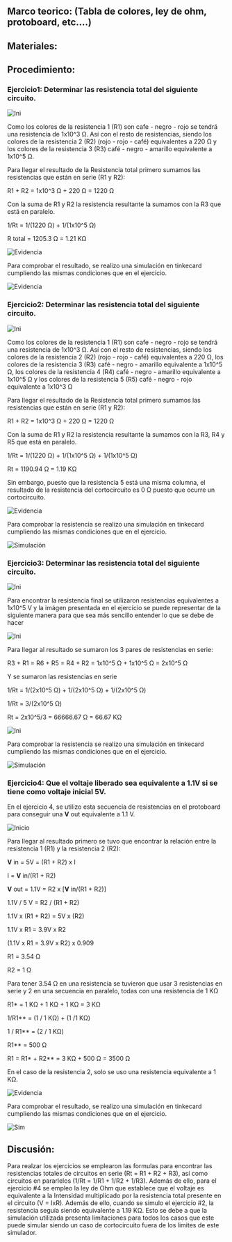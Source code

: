 ﻿## Marco teorico: (Tabla de colores, ley de ohm, protoboard, etc....)

## Materiales:

## Procedimiento:

### **Ejercicio1**: Determinar las resistencia total del siguiente circuito.

![Ini](https://github.com/sebastianfranco1342/FundamentosdeDisenoGrupo6/blob/main/Carpetas%20del%20Proyecto/Im%C3%A1genes/Lab3_Eje1_Ini.png?raw=true)

Como los colores de la resistencia 1 (R1) son  cafe - negro - rojo se tendrá una resistencia de 1x10^3 Ω. Así con el resto de resistencias, siendo los colores de la resistencia 2 (R2) (rojo - rojo - café) equivalentes a 220 Ω y los colores de la resistencia 3 (R3) café - negro - amarillo equivalente a 1x10^5 Ω.

Para llegar el resultado de la Resistencia total primero sumamos las resistencias que están en serie (R1 y R2):

R1 + R2 = 1x10^3 Ω + 220 Ω = 1220 Ω

Con la suma de R1 y R2 la resistencia resultante la sumamos con la R3 que está en paralelo.

1/Rt = 1/(1220 Ω) + 1/(1x10^5 Ω)

R total = 1205.3 Ω = 1.21 KΩ

![Evidencia](https://github.com/sebastianfranco1342/FundamentosdeDisenoGrupo6/blob/main/Carpetas%20del%20Proyecto/Im%C3%A1genes/Lab3_Eje1_Evidencia.jpg?raw=true)

Para comprobar el resultado, se realizo una simulación en tinkecard cumpliendo las mismas condiciones que en el ejercicio. 

![Evidencia](https://github.com/sebastianfranco1342/FundamentosdeDisenoGrupo6/blob/main/Carpetas%20del%20Proyecto/Im%C3%A1genes/Lab3_Eje1_Sim.png?raw=true)

### **Ejercicio2**: Determinar las resistencia total del siguiente circuito.

![Ini](https://github.com/sebastianfranco1342/FundamentosdeDisenoGrupo6/blob/main/Carpetas%20del%20Proyecto/Im%C3%A1genes/Lab3_Eje2_Ini.png?raw=true)

Como los colores de la resistencia 1 (R1) son  cafe - negro - rojo se tendrá una resistencia de 1x10^3 Ω. Así con el resto de resistencias, siendo los colores de la resistencia 2 (R2) (rojo - rojo - café) equivalentes a 220 Ω, los colores de la resistencia 3 (R3) café - negro - amarillo equivalente a 1x10^5 Ω, los colores de la resistencia 4 (R4) café - negro - amarillo equivalente a 1x10^5 Ω y los colores de la resistencia 5 (R5) café - negro - rojo equivalente a 1x10^3 Ω

Para llegar el resultado de la Resistencia total primero sumamos las resistencias que están en serie (R1 y R2):

R1 + R2 = 1x10^3 Ω + 220 Ω = 1220 Ω

Con la suma de R1 y R2 la resistencia resultante la sumamos con la R3, R4 y R5 que está en paralelo.

1/Rt = 1/(1220 Ω) + 1/(1x10^5 Ω) + 1/(1x10^5 Ω)

Rt = 1190.94 Ω = 1.19 KΩ

Sin embargo, puesto que la resistencia 5 está una misma columna, el resultado de la resistencia del cortocircuito es 0 Ω puesto que ocurre un cortocircuito.

![Evidencia](https://github.com/sebastianfranco1342/FundamentosdeDisenoGrupo6/blob/main/Carpetas%20del%20Proyecto/Im%C3%A1genes/Lab3_Eje2_Eidencia.jpeg?raw=true)

Para comprobar la resistencia se realizo una simulación en tinkecard cumpliendo las mismas condiciones que en el ejercicio.

![Simulación](https://github.com/sebastianfranco1342/FundamentosdeDisenoGrupo6/blob/main/Carpetas%20del%20Proyecto/Im%C3%A1genes/Lab3_Eje2_Sim.png?raw=true)

### **Ejercicio3**: Determinar las resistencia total del siguiente circuito.

![Ini](https://github.com/sebastianfranco1342/FundamentosdeDisenoGrupo6/blob/main/Carpetas%20del%20Proyecto/Im%C3%A1genes/Lab3_Eje3_Ini.png)

Para encontrar la resistencia final se utilizaron resistencias equivalentes a 1x10^5 V y la imágen presentada en el ejercicio se puede representar de la siguiente manera para que sea más sencillo entender lo que se debe de hacer

![Ini](https://github.com/sebastianfranco1342/FundamentosdeDisenoGrupo6/blob/main/Carpetas%20del%20Proyecto/Im%C3%A1genes/Lab3_Eje3_Plant.jpeg?raw=true)

Para llegar al resultado se sumaron los 3 pares de resistencias en serie:

R3 + R1 = R6 + R5 = R4 + R2 = 1x10^5 Ω + 1x10^5 Ω = 2x10^5 Ω

Y se sumaron las resistencias en serie

1/Rt = 1/(2x10^5 Ω) + 1/(2x10^5 Ω) + 1/(2x10^5 Ω)

1/Rt = 3/(2x10^5 Ω)

Rt = 2x10^5/3 = 66666.67 Ω = 66.67 KΩ

![Ini](https://github.com/sebastianfranco1342/FundamentosdeDisenoGrupo6/blob/main/Carpetas%20del%20Proyecto/Im%C3%A1genes/Lab3_Eje_3_Eidencia.jpeg)

Para comprobar la resistencia se realizo una simulación en tinkecard cumpliendo las mismas condiciones que en el ejercicio.

![Simulación](https://github.com/sebastianfranco1342/FundamentosdeDisenoGrupo6/blob/main/Carpetas%20del%20Proyecto/Im%C3%A1genes/Lab3_Eje3_Sim.png?raw=true)

### **Ejercicio4**: Que el voltaje liberado sea equivalente a 1.1V si se tiene como voltaje inicial 5V.

En el ejercicio 4, se utilizo esta secuencia de resistencias en el protoboard para conseguir una **V** out equivalente a 1.1 V.

![Inicio](https://github.com/sebastianfranco1342/FundamentosdeDisenoGrupo6/blob/main/Carpetas%20del%20Proyecto/Im%C3%A1genes/Lab3_Eje4_Ini.png?raw=true)

Para llegar al resultado primero se tuvo que encontrar la relación entre la resistencia 1 (R1) y la resistencia 2 (R2):

**V** in = 5V	= (R1 + R2) x I

I =  **V** in/(R1 + R2)

**V** out = 1.1V =  R2 x [**V** in/(R1 + R2)]

1.1V / 5 V = R2 / (R1 + R2)

1.1V x (R1 + R2) = 5V x (R2)

1.1V x R1 = 3.9V x R2

(1.1V x R1 = 3.9V x R2) x 0.909

R1 = 3.54 Ω

R2 = 1 Ω

Para tener 3.54 Ω en una resistencia se tuvieron que usar 3 resistencias en serie y 2 en una secuencia en paralelo, todas con una resistencia de 1 KΩ

R1* = 1 KΩ + 1 KΩ + 1 KΩ = 3 KΩ 

1/R1** = (1 / 1 KΩ) + (1 /1 KΩ)

1 / R1** = (2 / 1 KΩ)

R1** = 500 Ω

R1 = R1* + R2** = 3 KΩ + 500 Ω = 3500 Ω

En el caso de la resistencia 2, solo se uso una resistencia equivalente a 1 KΩ.

![Evidencia](https://github.com/sebastianfranco1342/FundamentosdeDisenoGrupo6/blob/main/Carpetas%20del%20Proyecto/Im%C3%A1genes/Lab3_Eje4_Evidencia.jpg?raw=true)

Para comprobar el resultado, se realizo una simulación en tinkecard cumpliendo las mismas condiciones que en el ejercicio.

![Sim](https://github.com/sebastianfranco1342/FundamentosdeDisenoGrupo6/blob/main/Carpetas%20del%20Proyecto/Im%C3%A1genes/Lab3_Eje4_Sim.png?raw=true)

## Discusión:

Para realzar los ejercicios se emplearon las formulas para encontrar las resistencias totales de circuitos en serie (Rt = R1 + R2 + R3), así como circuitos en pararlelos (1/Rt = 1/R1 + 1/R2 + 1/R3). Además de ello, para el ejercicio #4 se empleo la ley de Ohm que establece que el voltaje es equivalente a la Intensidad multiplicado por la resistencia total presente en el circuito (V = IxR). Además de ello, cuando se simulo el ejercicio #2, la resistencia seguía siendo equivalente a 1.19 KΩ. Esto se debe a que la simulación utilizada presenta limitaciones para todos los casos que este puede simular siendo un caso de cortocircuito fuera de los limites de este simulador. 
